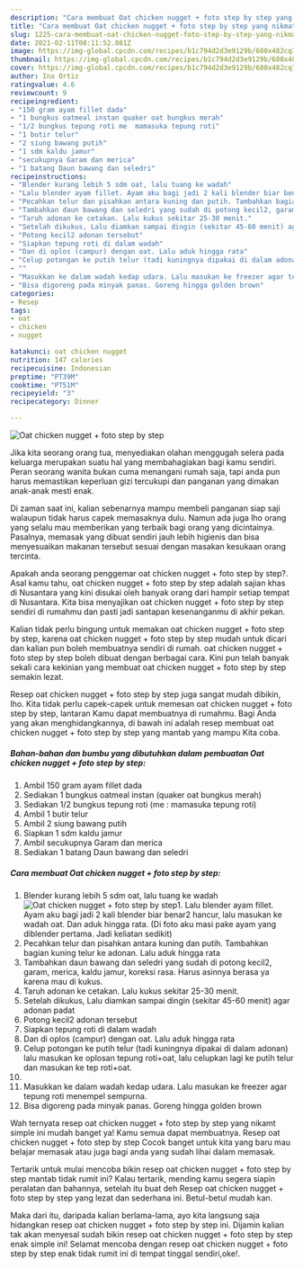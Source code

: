 ```yaml
---
description: "Cara membuat Oat chicken nugget + foto step by step yang nikmat dan Mudah Dibuat"
title: "Cara membuat Oat chicken nugget + foto step by step yang nikmat dan Mudah Dibuat"
slug: 1225-cara-membuat-oat-chicken-nugget-foto-step-by-step-yang-nikmat-dan-mudah-dibuat
date: 2021-02-11T08:11:52.081Z
image: https://img-global.cpcdn.com/recipes/b1c794d2d3e9129b/680x482cq70/oat-chicken-nugget-foto-step-by-step-foto-resep-utama.jpg
thumbnail: https://img-global.cpcdn.com/recipes/b1c794d2d3e9129b/680x482cq70/oat-chicken-nugget-foto-step-by-step-foto-resep-utama.jpg
cover: https://img-global.cpcdn.com/recipes/b1c794d2d3e9129b/680x482cq70/oat-chicken-nugget-foto-step-by-step-foto-resep-utama.jpg
author: Ina Ortiz
ratingvalue: 4.6
reviewcount: 9
recipeingredient:
- "150 gram ayam fillet dada"
- "1 bungkus oatmeal instan quaker oat bungkus merah"
- "1/2 bungkus tepung roti me  mamasuka tepung roti"
- "1 butir telur"
- "2 siung bawang putih"
- "1 sdm kaldu jamur"
- "secukupnya Garam dan merica"
- "1 batang Daun bawang dan seledri"
recipeinstructions:
- "Blender kurang lebih 5 sdm oat, lalu tuang ke wadah"
- "Lalu blender ayam fillet. Ayam aku bagi jadi 2 kali blender biar benar2 hancur, lalu masukan ke wadah oat. Dan aduk hingga rata. (Di foto aku masi pake ayam yang diblender pertama. Jadi keliatan sedikit)"
- "Pecahkan telur dan pisahkan antara kuning dan putih. Tambahkan bagian kuning telur ke adonan. Lalu aduk hingga rata"
- "Tambahkan daun bawang dan seledri yang sudah di potong kecil2, garam, merica, kaldu jamur, koreksi rasa. Harus asinnya berasa ya karena mau di kukus."
- "Taruh adonan ke cetakan. Lalu kukus sekitar 25-30 menit."
- "Setelah dikukus, Lalu diamkan sampai dingin (sekitar 45-60 menit) agar adonan padat"
- "Potong kecil2 adonan tersebut"
- "Siapkan tepung roti di dalam wadah"
- "Dan di oplos (campur) dengan oat. Lalu aduk hingga rata"
- "Celup potongan ke putih telur (tadi kuningnya dipakai di dalam adonan) lalu masukan ke oplosan tepung roti+oat, lalu celupkan lagi ke putih telur dan masukan ke tep roti+oat."
- ""
- "Masukkan ke dalam wadah kedap udara. Lalu masukan ke freezer agar tepung roti menempel sempurna."
- "Bisa digoreng pada minyak panas. Goreng hingga golden brown"
categories:
- Resep
tags:
- oat
- chicken
- nugget

katakunci: oat chicken nugget 
nutrition: 147 calories
recipecuisine: Indonesian
preptime: "PT39M"
cooktime: "PT51M"
recipeyield: "3"
recipecategory: Dinner

---
```



![Oat chicken nugget + foto step by step](https://img-global.cpcdn.com/recipes/b1c794d2d3e9129b/680x482cq70/oat-chicken-nugget-foto-step-by-step-foto-resep-utama.jpg)

Jika kita seorang orang tua, menyediakan olahan menggugah selera pada keluarga merupakan suatu hal yang membahagiakan bagi kamu sendiri. Peran seorang  wanita bukan cuma menangani rumah saja, tapi anda pun harus memastikan keperluan gizi tercukupi dan panganan yang dimakan anak-anak mesti enak.

Di zaman  saat ini, kalian sebenarnya mampu membeli panganan siap saji walaupun tidak harus capek memasaknya dulu. Namun ada juga lho orang yang selalu mau memberikan yang terbaik bagi orang yang dicintainya. Pasalnya, memasak yang dibuat sendiri jauh lebih higienis dan bisa menyesuaikan makanan tersebut sesuai dengan masakan kesukaan orang tercinta. 



Apakah anda seorang penggemar oat chicken nugget + foto step by step?. Asal kamu tahu, oat chicken nugget + foto step by step adalah sajian khas di Nusantara yang kini disukai oleh banyak orang dari hampir setiap tempat di Nusantara. Kita bisa menyajikan oat chicken nugget + foto step by step sendiri di rumahmu dan pasti jadi santapan kesenanganmu di akhir pekan.

Kalian tidak perlu bingung untuk memakan oat chicken nugget + foto step by step, karena oat chicken nugget + foto step by step mudah untuk dicari dan kalian pun boleh membuatnya sendiri di rumah. oat chicken nugget + foto step by step boleh dibuat dengan berbagai cara. Kini pun telah banyak sekali cara kekinian yang membuat oat chicken nugget + foto step by step semakin lezat.

Resep oat chicken nugget + foto step by step juga sangat mudah dibikin, lho. Kita tidak perlu capek-capek untuk memesan oat chicken nugget + foto step by step, lantaran Kamu dapat membuatnya di rumahmu. Bagi Anda yang akan menghidangkannya, di bawah ini adalah resep membuat oat chicken nugget + foto step by step yang mantab yang mampu Kita coba.

<!--inarticleads1-->

##### Bahan-bahan dan bumbu yang dibutuhkan dalam pembuatan Oat chicken nugget + foto step by step:

1. Ambil 150 gram ayam fillet dada
1. Sediakan 1 bungkus oatmeal instan (quaker oat bungkus merah)
1. Sediakan 1/2 bungkus tepung roti (me : mamasuka tepung roti)
1. Ambil 1 butir telur
1. Ambil 2 siung bawang putih
1. Siapkan 1 sdm kaldu jamur
1. Ambil secukupnya Garam dan merica
1. Sediakan 1 batang Daun bawang dan seledri




<!--inarticleads2-->

##### Cara membuat Oat chicken nugget + foto step by step:

1. Blender kurang lebih 5 sdm oat, lalu tuang ke wadah
<img src="https://img-global.cpcdn.com/steps/f3da28837e5a412e/160x128cq70/oat-chicken-nugget-foto-step-by-step-langkah-memasak-1-foto.jpg" alt="Oat chicken nugget + foto step by step">1. Lalu blender ayam fillet. Ayam aku bagi jadi 2 kali blender biar benar2 hancur, lalu masukan ke wadah oat. Dan aduk hingga rata. (Di foto aku masi pake ayam yang diblender pertama. Jadi keliatan sedikit)
1. Pecahkan telur dan pisahkan antara kuning dan putih. Tambahkan bagian kuning telur ke adonan. Lalu aduk hingga rata
1. Tambahkan daun bawang dan seledri yang sudah di potong kecil2, garam, merica, kaldu jamur, koreksi rasa. Harus asinnya berasa ya karena mau di kukus.
1. Taruh adonan ke cetakan. Lalu kukus sekitar 25-30 menit.
1. Setelah dikukus, Lalu diamkan sampai dingin (sekitar 45-60 menit) agar adonan padat
1. Potong kecil2 adonan tersebut
1. Siapkan tepung roti di dalam wadah
1. Dan di oplos (campur) dengan oat. Lalu aduk hingga rata
1. Celup potongan ke putih telur (tadi kuningnya dipakai di dalam adonan) lalu masukan ke oplosan tepung roti+oat, lalu celupkan lagi ke putih telur dan masukan ke tep roti+oat.
1. 
1. Masukkan ke dalam wadah kedap udara. Lalu masukan ke freezer agar tepung roti menempel sempurna.
1. Bisa digoreng pada minyak panas. Goreng hingga golden brown




Wah ternyata resep oat chicken nugget + foto step by step yang nikamt simple ini mudah banget ya! Kamu semua dapat membuatnya. Resep oat chicken nugget + foto step by step Cocok banget untuk kita yang baru mau belajar memasak atau juga bagi anda yang sudah lihai dalam memasak.

Tertarik untuk mulai mencoba bikin resep oat chicken nugget + foto step by step mantab tidak rumit ini? Kalau tertarik, mending kamu segera siapin peralatan dan bahannya, setelah itu buat deh Resep oat chicken nugget + foto step by step yang lezat dan sederhana ini. Betul-betul mudah kan. 

Maka dari itu, daripada kalian berlama-lama, ayo kita langsung saja hidangkan resep oat chicken nugget + foto step by step ini. Dijamin kalian tak akan menyesal sudah bikin resep oat chicken nugget + foto step by step enak simple ini! Selamat mencoba dengan resep oat chicken nugget + foto step by step enak tidak rumit ini di tempat tinggal sendiri,oke!.

